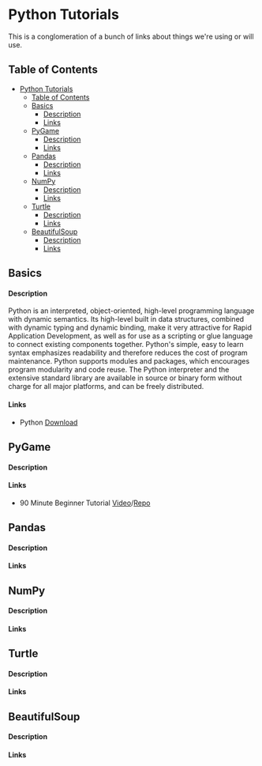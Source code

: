 # Python Tutorials
This is a conglomeration of a bunch of links about things we're using or will use.


## Table of Contents 
- [Python Tutorials](#python-tutorials)
  - [Table of Contents](#table-of-contents)
  - [Basics](#basics)
      - [Description](#description)
      - [Links](#links)
  - [PyGame](#pygame)
      - [Description](#description-1)
      - [Links](#links-1)
  - [Pandas](#pandas)
      - [Description](#description-2)
      - [Links](#links-2)
  - [NumPy](#numpy)
      - [Description](#description-3)
      - [Links](#links-3)
  - [Turtle](#turtle)
      - [Description](#description-4)
      - [Links](#links-4)
  - [BeautifulSoup](#beautifulsoup)
      - [Description](#description-5)
      - [Links](#links-5)




## Basics
#### Description
Python is an interpreted, object-oriented, high-level programming language with dynamic semantics. Its high-level built in data structures, combined with dynamic typing and dynamic binding, make it very attractive for Rapid Application Development, as well as for use as a scripting or glue language to connect existing components together. Python's simple, easy to learn syntax emphasizes readability and therefore reduces the cost of program maintenance. Python supports modules and packages, which encourages program modularity and code reuse. The Python interpreter and the extensive standard library are available in source or binary form without charge for all major platforms, and can be freely distributed.
#### Links
- Python [Download](https://www.python.org/downloads/)

## PyGame
#### Description
#### Links
- 90 Minute Beginner Tutorial [Video](https://www.youtube.com/watch?v=jO6qQDNa2UY)/[Repo](https://github.com/techwithtim/PygameForBeginners.git)

## Pandas
#### Description
#### Links

## NumPy
#### Description
#### Links

## Turtle
#### Description
#### Links

## BeautifulSoup
#### Description
#### Links
